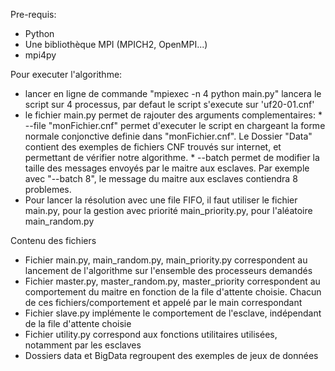 Pre-requis:
* Python
* Une bibliothèque MPI (MPICH2, OpenMPI...)
* mpi4py

Pour executer l'algorithme:
* lancer en ligne de commande "mpiexec -n 4 python main.py" lancera le script sur 4 processus, par defaut le script s'execute sur 'uf20-01.cnf'
* le fichier main.py permet de rajouter des arguments complementaires:
		* --file "monFichier.cnf" permet d'executer le script en chargeant la forme normale conjonctive definie dans "monFichier.cnf". Le Dossier "Data" contient des exemples de fichiers CNF trouvés sur internet, et permettant de vérifier notre algorithme.
		* --batch permet de modifier la taille des messages envoyés par le maitre aux esclaves. Par exemple avec "--batch 8", le message du maitre aux esclaves contiendra 8 problemes.
* Pour lancer la résolution avec une file FIFO, il faut utiliser le fichier main.py, pour la gestion avec priorité main_priority.py, pour l'aléatoire main_random.py

Contenu des fichiers
* Fichier main.py, main_random.py, main_priority.py correspondent au lancement de l'algorithme sur l'ensemble des processeurs demandés
* Fichier master.py, master_random.py, master_priority correspondent au comportement du maitre en fonction de la file d'attente choisie. Chacun de ces fichiers/comportement et appelé par le main correspondant
* Fichier slave.py implémente le comportement de l'esclave, indépendant de la file d'attente choisie
* Fichier utility.py correspond aux fonctions utilitaires utilisées, notamment par les esclaves
* Dossiers data et BigData regroupent des exemples de jeux de données
